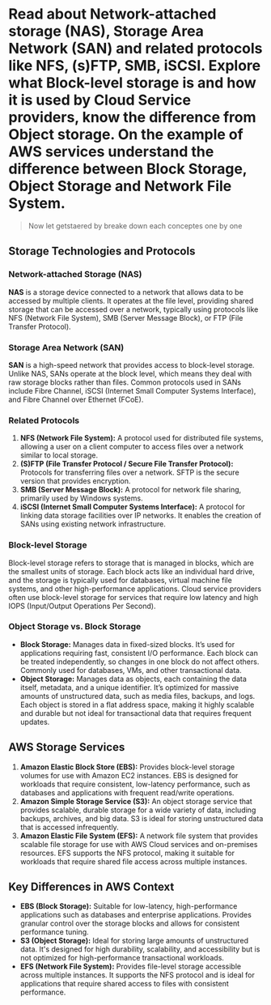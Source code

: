 # Read about Network-attached storage (NAS), Storage Area Network (SAN) and related protocols like NFS, (s)FTP, SMB, iSCSI. Explore what Block-level storage is and how it is used by Cloud Service providers, know the difference from Object storage. On the example of AWS services understand the difference between Block Storage, Object Storage and Network File System.

> Now let getstaered by breake down each conceptes one by one 

## Storage Technologies and Protocols

### Network-attached Storage (NAS)
**NAS** is a storage device connected to a network that allows data to be accessed by multiple clients. It operates at the file level, providing shared storage that can be accessed over a network, typically using protocols like NFS (Network File System), SMB (Server Message Block), or FTP (File Transfer Protocol).

### Storage Area Network (SAN)
**SAN** is a high-speed network that provides access to block-level storage. Unlike NAS, SANs operate at the block level, which means they deal with raw storage blocks rather than files. Common protocols used in SANs include Fibre Channel, iSCSI (Internet Small Computer Systems Interface), and Fibre Channel over Ethernet (FCoE).

### Related Protocols
1. **NFS (Network File System):** A protocol used for distributed file systems, allowing a user on a client computer to access files over a network similar to local storage.
2. **(S)FTP (File Transfer Protocol / Secure File Transfer Protocol):** Protocols for transferring files over a network. SFTP is the secure version that provides encryption.
3. **SMB (Server Message Block):** A protocol for network file sharing, primarily used by Windows systems.
4. **iSCSI (Internet Small Computer Systems Interface):** A protocol for linking data storage facilities over IP networks. It enables the creation of SANs using existing network infrastructure.

### Block-level Storage
Block-level storage refers to storage that is managed in blocks, which are the smallest units of storage. Each block acts like an individual hard drive, and the storage is typically used for databases, virtual machine file systems, and other high-performance applications. Cloud service providers often use block-level storage for services that require low latency and high IOPS (Input/Output Operations Per Second).

### Object Storage vs. Block Storage
- **Block Storage:** Manages data in fixed-sized blocks. It’s used for applications requiring fast, consistent I/O performance. Each block can be treated independently, so changes in one block do not affect others. Commonly used for databases, VMs, and other transactional data.
- **Object Storage:** Manages data as objects, each containing the data itself, metadata, and a unique identifier. It’s optimized for massive amounts of unstructured data, such as media files, backups, and logs. Each object is stored in a flat address space, making it highly scalable and durable but not ideal for transactional data that requires frequent updates.

## AWS Storage Services
1. **Amazon Elastic Block Store (EBS):** Provides block-level storage volumes for use with Amazon EC2 instances. EBS is designed for workloads that require consistent, low-latency performance, such as databases and applications with frequent read/write operations.
2. **Amazon Simple Storage Service (S3):** An object storage service that provides scalable, durable storage for a wide variety of data, including backups, archives, and big data. S3 is ideal for storing unstructured data that is accessed infrequently.
3. **Amazon Elastic File System (EFS):** A network file system that provides scalable file storage for use with AWS Cloud services and on-premises resources. EFS supports the NFS protocol, making it suitable for workloads that require shared file access across multiple instances.

## Key Differences in AWS Context
- **EBS (Block Storage):** Suitable for low-latency, high-performance applications such as databases and enterprise applications. Provides granular control over the storage blocks and allows for consistent performance tuning.
- **S3 (Object Storage):** Ideal for storing large amounts of unstructured data. It's designed for high durability, scalability, and accessibility but is not optimized for high-performance transactional workloads.
- **EFS (Network File System):** Provides file-level storage accessible across multiple instances. It supports the NFS protocol and is ideal for applications that require shared access to files with consistent performance.

